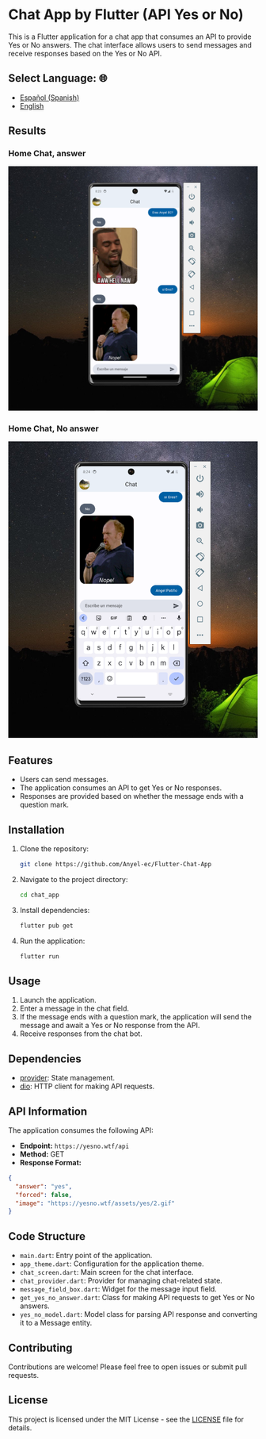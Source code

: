# Chat App by Flutter (API Yes or No)

This is a Flutter application for a chat app that consumes an API to provide Yes or No answers. The chat interface allows users to send messages and receive responses based on the Yes or No API.

## **Select Language: 🌐**
- [Español (Spanish)](README.md)
- [English](README-en.md)

## Results
### Home Chat, answer
![ERD Diagram](docs/home.PNG)
### Home Chat, No answer
![ERD Diagram](docs/home1.PNG)

## Features

- Users can send messages.
- The application consumes an API to get Yes or No responses.
- Responses are provided based on whether the message ends with a question mark.

## Installation

1. Clone the repository:

   ```bash
   git clone https://github.com/Anyel-ec/Flutter-Chat-App
   ```

2. Navigate to the project directory:

   ```bash
   cd chat_app
   ```

3. Install dependencies:

   ```bash
   flutter pub get
   ```

4. Run the application:

   ```bash
   flutter run
   ```

## Usage

1. Launch the application.
2. Enter a message in the chat field.
3. If the message ends with a question mark, the application will send the message and await a Yes or No response from the API.
4. Receive responses from the chat bot.

## Dependencies

- [provider](https://pub.dev/packages/provider): State management.
- [dio](https://pub.dev/packages/dio): HTTP client for making API requests.

## API Information

The application consumes the following API:

- **Endpoint:** `https://yesno.wtf/api`
- **Method:** GET
- **Response Format:**

```json
{
  "answer": "yes",
  "forced": false,
  "image": "https://yesno.wtf/assets/yes/2.gif"
}
```

## Code Structure

- `main.dart`: Entry point of the application.
- `app_theme.dart`: Configuration for the application theme.
- `chat_screen.dart`: Main screen for the chat interface.
- `chat_provider.dart`: Provider for managing chat-related state.
- `message_field_box.dart`: Widget for the message input field.
- `get_yes_no_answer.dart`: Class for making API requests to get Yes or No answers.
- `yes_no_model.dart`: Model class for parsing API response and converting it to a Message entity.

## Contributing

Contributions are welcome! Please feel free to open issues or submit pull requests.

## License

This project is licensed under the MIT License - see the [LICENSE](LICENSE) file for details.